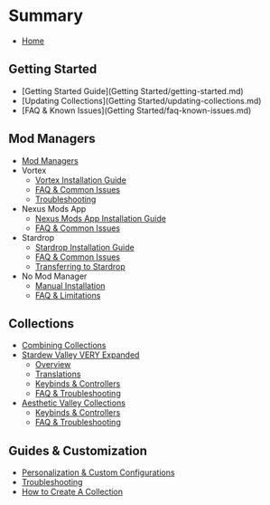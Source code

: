 # Summary
* [Home](home.md)

## Getting Started
* [Getting Started Guide](Getting Started/getting-started.md)
* [Updating Collections](Getting Started/updating-collections.md)
* [FAQ & Known Issues](Getting Started/faq-known-issues.md)

## Mod Managers
* [Mod Managers](Installation/index.md)
* Vortex
  * [Vortex Installation Guide](Installation/Vortex/installation.md)
  * [FAQ & Common Issues](Installation/Vortex/faq.md)
  * [Troubleshooting](Installation/Vortex/troubleshooting.md)
* Nexus Mods App
  * [Nexus Mods App Installation Guide](Installation/NMA/installation.md)
  * [FAQ & Common Issues](Installation/NMA/faq.md)
* Stardrop
  * [Stardrop Installation Guide](Installation/Stardrop/installation.md)
  * [FAQ & Common Issues](Installation/Stardrop/faq.md)
  * [Transferring to Stardrop](Installation/Stardrop/transfer-to-stardrop.md)
* No Mod Manager
  * [Manual Installation](Installation/Manual/installation.md)
  * [FAQ & Limitations](Installation/Manual/faq.md)

## Collections
* [Combining Collections](Collections/combining-collections.md)
* [Stardew Valley VERY Expanded](Collections/Stardew%20Valley%20VERY%20Expanded/)
  * [Overview](Collections/Stardew%20Valley%20VERY%20Expanded/overview.md)
  * [Translations](Collections/Stardew%20Valley%20VERY%20Expanded/translations.md)
  * [Keybinds & Controllers](Collections/Stardew%20Valley%20VERY%20Expanded/keybinds-controllers.md)
  * [FAQ & Troubleshooting](Collections/Stardew%20Valley%20VERY%20Expanded/faq.md)
* [Aesthetic Valley Collections](Collections/Aesthetic%20Valley/)
  * [Keybinds & Controllers](Collections/Aesthetic%20Valley/keybinds-controllers.md)
  * [FAQ & Troubleshooting](Collections/Aesthetic%20Valley/faq.md)

## Guides & Customization
* [Personalization & Custom Configurations](Guides/personalization.md)
* [Troubleshooting](Guides/troubleshooting.md)
* [How to Create A Collection](Guides/collection-creation.md)